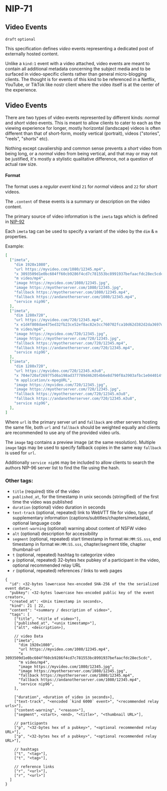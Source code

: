 NIP-71
======

Video Events
------------

`draft` `optional`

This specification defines _video_ events representing a dedicated post of externally hosted content.

Unlike a `kind:1` event with a video attached, video events are meant to contain all additional metadata concerning the subject media and to be surfaced in video-specific clients rather than general micro-blogging clients. The thought is for events of this kind to be referenced in a Netflix, YouTube, or TikTok like nostr client where the video itself is at the center of the experience.

## Video Events

There are two types of video events represented by different kinds: _normal_ and _short_ video events. This is meant to allow clients to cater to each as the viewing experience for longer, mostly horizontal (landscape) videos is often different than that of short-form, mostly vertical (portrait), videos ("stories", "reels", "shorts" etc).

Nothing except cavaliership and common sense prevents a _short_ video from being long, or a _normal_ video from being vertical, and that may or may not be justified, it's mostly a stylistic qualitative difference, not a question of actual raw size.

#### Format

The format uses a _regular event_ kind `21` for _normal_ videos and `22` for _short_ videos.

The `.content` of these events is a summary or description on the video content.

The primary source of video information is the `imeta` tags which is defined in [NIP-92](92.md)

Each `imeta` tag can be used to specify a variant of the video by the `dim` & `m` properties.

Example:
```json
[
  ["imeta",
    "dim 1920x1080",
    "url https://myvideo.com/1080/12345.mp4",
    "x 3093509d1e0bc604ff60cb9286f4cd7c781553bc8991937befaacfdc28ec5cdc",
    "m video/mp4",
    "image https://myvideo.com/1080/12345.jpg",
    "image https://myotherserver.com/1080/12345.jpg",
    "fallback https://myotherserver.com/1080/12345.mp4",
    "fallback https://andanotherserver.com/1080/12345.mp4",
    "service nip96",
  ],
  ["imeta",
    "dim 1280x720",
    "url https://myvideo.com/720/12345.mp4",
    "x e1d4f808dae475ed32fb23ce52ef8ac82e3cc760702fca10d62d382d2da3697d",
    "m video/mp4",
    "image https://myvideo.com/720/12345.jpg",
    "image https://myotherserver.com/720/12345.jpg",
    "fallback https://myotherserver.com/720/12345.mp4",
    "fallback https://andanotherserver.com/720/12345.mp4",
    "service nip96",
  ],
  ["imeta",
    "dim 1280x720",
    "url https://myvideo.com/720/12345.m3u8",
    "x 704e720af2697f5d6a198ad377789d462054b6e8d790f8a3903afbc1e044014f",
    "m application/x-mpegURL",
    "image https://myvideo.com/720/12345.jpg",
    "image https://myotherserver.com/720/12345.jpg",
    "fallback https://myotherserver.com/720/12345.m3u8",
    "fallback https://andanotherserver.com/720/12345.m3u8",
    "service nip96",
  ],
]
```

Where `url` is the primary server url and `fallback` are other servers hosting the same file, both `url` and `fallback` should be weighted equally and clients are recommended to use any of the provided video urls.

The `image` tag contains a preview image (at the same resolution). Multiple `image` tags may be used to specify fallback copies in the same way `fallback` is used for `url`.

Additionally `service nip96` may be included to allow clients to search the authors NIP-96 server list to find the file using the hash.

### Other tags:
* `title` (required) title of the video
* `published_at`, for the timestamp in unix seconds (stringified) of the first time the video was published
* `duration` (optional) video duration in seconds
* `text-track` (optional, repeated) link to WebVTT file for video, type of supplementary information (captions/subtitles/chapters/metadata), optional language code
* `content-warning` (optional) warning about content of NSFW video
* `alt` (optional) description for accessibility
* `segment` (optional, repeated) start timestamp in format `HH:MM:SS.sss`, end timestamp in format `HH:MM:SS.sss`, chapter/segment title, chapter thumbnail-url
* `t` (optional, repeated) hashtag to categorize video
* `p` (optional, repeated) 32-bytes hex pubkey of a participant in the video, optional recommended relay URL
* `r` (optional, repeated) references / links to web pages

```jsonc
{
  "id": <32-bytes lowercase hex-encoded SHA-256 of the the serialized event data>,
  "pubkey": <32-bytes lowercase hex-encoded public key of the event creator>,
  "created_at": <Unix timestamp in seconds>,
  "kind": 21 | 22,
  "content": "<summary / description of video>",
  "tags": [
    ["title", "<title of video>"],
    ["published_at", "<unix timestamp>"],
    ["alt", <description>],

    // video Data
    ["imeta",
      "dim 1920x1080",
      "url https://myvideo.com/1080/12345.mp4",
      "x 3093509d1e0bc604ff60cb9286f4cd7c781553bc8991937befaacfdc28ec5cdc",
      "m video/mp4",
      "image https://myvideo.com/1080/12345.jpg",
      "image https://myotherserver.com/1080/12345.jpg",
      "fallback https://myotherserver.com/1080/12345.mp4",
      "fallback https://andanotherserver.com/1080/12345.mp4",
      "service nip96",
    ],

    ["duration", <duration of video in seconds>],
    ["text-track", "<encoded `kind 6000` event>", "<recommended relay urls>"],
    ["content-warning", "<reason>"],
    ["segment", <start>, <end>, "<title>", "<thumbnail URL>"],

    // participants
    ["p", "<32-bytes hex of a pubkey>", "<optional recommended relay URL>"],
    ["p", "<32-bytes hex of a pubkey>", "<optional recommended relay URL>"],

    // hashtags
    ["t", "<tag>"],
    ["t", "<tag>"],

    // reference links
    ["r", "<url>"],
    ["r", "<url>"]
  ]
}
```